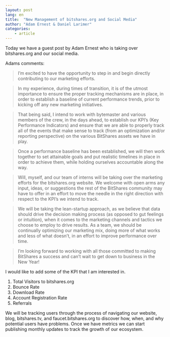```yaml
---
layout: post
lang: en
title:  "New Management of bitshares.org and Social Media" 
author: "Adam Ernest & Daniel Larimer"
categories: 
    - article
---
```

Today we have a guest post by Adam Ernest who is taking over bitshares.org and our social media.  

Adams comments:

>I’m excited to have the opportunity to step in and begin directly contributing to our marketing efforts. 

>In my experience, during times of transition, it is of the utmost importance to ensure the proper tracking mechanisms are in place, in order to establish a baseline of current performance trends, prior to kicking off any new marketing initiatives.

>That being said, I intend to work with bytemaster and various members of the crew, in the days ahead, to establish our KPI’s (Key Performance Indicators) and ensure that we are able to properly track all of the events that make sense to track (from an optimization and/or reporting perspective) on the various BitShares assets we have in play.

>Once a performance baseline has been established, we will then work together to set attainable goals and put realistic timelines in place in order to achieve them, while holding ourselves accountable along the way.

>Will, myself, and our team of interns will be taking over the marketing efforts for the bitshares.org website. We welcome with open arms any input, ideas, or suggestions the rest of the BitShares community may have to offer in an effort to move the needle in the right direction with respect to the KPI’s we intend to track. 

>We will be taking the lean-startup approach, as we believe that data should drive the decision making process (as opposed to gut feelings or intuition), when it comes to the marketing channels and tactics we choose to employ to drive results. As a team, we should be continually optimizing our marketing mix, doing more of what works and less of what doesn’t, in an effort to improve performance over time.

>I’m looking forward to working with all those committed to making BitShares a success and can’t wait to get down to business in the New Year!

I would like to add some of the KPI that I am interested in.

1. Total Visitors to bitshares.org
2. Bounce Rate 
3. Download Rate 
4. Account Registration Rate
5. Referrals

We will be tracking users through the process of navigating our website, blog, bitshares.tv, and faucet.bitshares.org to discover how, when, and why potential users have problems.   Once we have metrics we can start publishing monthly updates to track the growth of our ecosystem.

